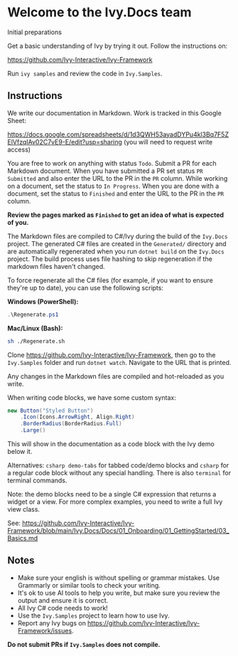 ﻿# Welcome to the Ivy.Docs team

Initial preparations

Get a basic understanding of Ivy by trying it out. Follow the instructions on:

<https://github.com/Ivy-Interactive/Ivy-Framework>

Run `ivy samples` and review the code in `Ivy.Samples`.

## Instructions

We write our documentation in Markdown. Work is tracked in this Google Sheet:

<https://docs.google.com/spreadsheets/d/1d3QWH53ayadDYPu4kl3Bq7F5ZElVfzqIAv02C7vE9-E/edit?usp=sharing>
(you will need to request write access)

You are free to work on anything with status `Todo`. Submit a PR for each Markdown document. When you have submitted a PR set status `PR Submitted` and also enter the URL to the PR in the `PR` column. While working on a document, set the status to `In Progress`. When you are done with a document, set the status to `Finished` and enter the URL to the PR in the `PR` column.

**Review the pages marked as `Finished` to get an idea of what is expected of you.**

The Markdown files are compiled to C#/Ivy during the build of the `Ivy.Docs` project. The generated C# files are created in the `Generated/` directory and are automatically regenerated when you run `dotnet build` on the `Ivy.Docs` project. The build process uses file hashing to skip regeneration if the markdown files haven't changed.

To force regenerate all the C# files (for example, if you want to ensure they're up to date), you can use the following scripts:

**Windows (PowerShell):**

```powershell
.\Regenerate.ps1
```

**Mac/Linux (Bash):**

```bash
sh ./Regenerate.sh
```

Clone <https://github.com/Ivy-Interactive/Ivy-Framework>, then go to the `Ivy.Samples` folder and run `dotnet watch`. Navigate to the URL that is printed.

Any changes in the Markdown files are compiled and hot-reloaded as you write.

When writing code blocks, we have some custom syntax:

```csharp demo-below
new Button("Styled Button")
    .Icon(Icons.ArrowRight, Align.Right)
    .BorderRadius(BorderRadius.Full)
    .Large() 
```

This will show in the documentation as a code block with the Ivy demo below it.

Alternatives: `csharp demo-tabs` for tabbed code/demo blocks and `csharp` for a regular code block without any special handling. There is also `terminal` for terminal commands.

Note: the demo blocks need to be a single C# expression that returns a widget or a view. For more complex examples, you need to write a full Ivy view class.

See: <https://github.com/Ivy-Interactive/Ivy-Framework/blob/main/Ivy.Docs/Docs/01_Onboarding/01_GettingStarted/03_Basics.md>  

## Notes

* Make sure your english is without spelling or grammar mistakes. Use Grammarly or similar tools to check your writing.
* It's ok to use AI tools to help you write, but make sure you review the output and ensure it is correct.
* All Ivy C# code needs to work!
* Use the `Ivy.Samples` project to learn how to use Ivy.
* Report any Ivy bugs on <https://github.com/Ivy-Interactive/Ivy-Framework/issues>.

**Do not submit PRs if `Ivy.Samples` does not compile.**
